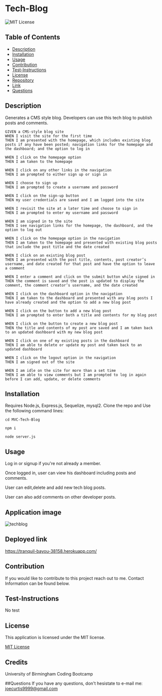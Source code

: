 # Tech-Blog
  ![MIT License](https://img.shields.io/badge/license-MIT-blue)

## Table of Contents
  - [Description](#description)
  - [Installation](#installation)
  - [Usage](#usage)
  - [Contribution](#contribution)
  - [Test-Instructions](#test-instructions)
  - [License](#license)
  - [Repository](#repository)
  - [Link](#link)
  - [Questions](#questions)

## Description
Generates a CMS style blog. Developers can use this tech blog to publish posts and comments. 

```
GIVEN a CMS-style blog site
WHEN I visit the site for the first time
THEN I am presented with the homepage, which includes existing blog posts if any have been posted; navigation links for the homepage and the dashboard; and the option to log in

WHEN I click on the homepage option
THEN I am taken to the homepage

WHEN I click on any other links in the navigation
THEN I am prompted to either sign up or sign in

WHEN I choose to sign up
THEN I am prompted to create a username and password

WHEN I click on the sign-up button
THEN my user credentials are saved and I am logged into the site

WHEN I revisit the site at a later time and choose to sign in
THEN I am prompted to enter my username and password

WHEN I am signed in to the site
THEN I see navigation links for the homepage, the dashboard, and the option to log out

WHEN I click on the homepage option in the navigation
THEN I am taken to the homepage and presented with existing blog posts that include the post title and the date created

WHEN I click on an existing blog post
THEN I am presented with the post title, contents, post creator’s username, and date created for that post and have the option to leave a comment

WHEN I enter a comment and click on the submit button while signed in
THEN the comment is saved and the post is updated to display the comment, the comment creator’s username, and the date created

WHEN I click on the dashboard option in the navigation
THEN I am taken to the dashboard and presented with any blog posts I have already created and the option to add a new blog post

WHEN I click on the button to add a new blog post
THEN I am prompted to enter both a title and contents for my blog post

WHEN I click on the button to create a new blog post
THEN the title and contents of my post are saved and I am taken back to an updated dashboard with my new blog post

WHEN I click on one of my existing posts in the dashboard
THEN I am able to delete or update my post and taken back to an updated dashboard

WHEN I click on the logout option in the navigation
THEN I am signed out of the site

WHEN I am idle on the site for more than a set time
THEN I am able to view comments but I am prompted to log in again before I can add, update, or delete comments
```
## Installation

Requires Node.js, Express.js, Sequelize, mysql2.
Clone the repo and Use the following command lines:

 `cd MVC-Tech-Blog`

 `npm i`

 `node server.js`


## Usage
Log in or signup if you're not already a member.

Once logged in, user can view his dashboard including posts and comments.

User can edit,delete and add new tech blog posts.

User can also add comments on other developer posts.

## Application image
![techblog](https://user-images.githubusercontent.com/94229291/177015492-a1ea8a9f-a05e-42d7-87bb-6658ebc997b6.jpg)


## Deployed link
https://tranquil-bayou-38158.herokuapp.com/

## Contribution

If you would like to contribute to this project reach out to me. Contact Information can be found below.

## Test-Instructions
No test 

## License
This application is licensed under the MIT license.

[MIT License](https://opensource.org/licenses/BSD-3-Clause)

## Credits
University of Birmingham Coding Bootcamp

##Questions
If you have any questions, don't hesistate to e-mail me: joecurtis9999@gmail.com

